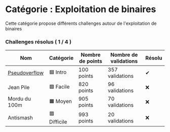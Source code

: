 # Catégorie : Exploitation de binaires

Cette catégorie propose différents challenges autour de l'exploitation de binaires

### Challenges résolus ( 1 / 4 )

| Nom | Catégorie | Nombre de points | Nombre de validations | Résolu |
| - | - | - | - | - |
| [Pseudoverflow](./Pseudoverflow) | 🟦 Intro | 100 points | 357 validations | ✔ |
| Jean Pile | 🟩 Facile | 820 points | 96 validations | ❌ |
| Mordu du 100m | 🟧 Moyen | 905 points | 70 validations | ❌ |
| Antismash | 🟥 Difficile | 993 points | 20 validations | ❌ |

